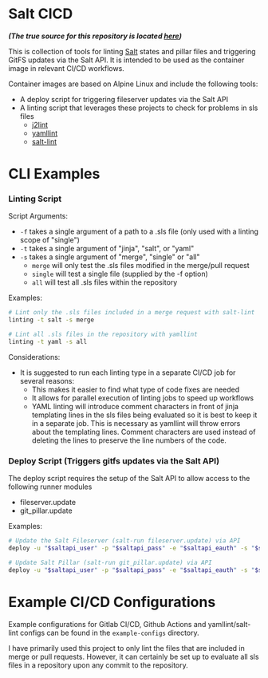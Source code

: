 # Salt CICD

***(The true source for this repository is located [here](https://github.com/clayoster/salt-cicd))***

This is collection of tools for linting [Salt](https://github.com/saltstack/salt) states and pillar files and triggering GitFS updates via the Salt API. It is intended to be used as the container image in relevant CI/CD workflows.

Container images are based on Alpine Linux and include the following tools:

- A deploy script for triggering fileserver updates via the Salt API
- A linting script that leverages these projects to check for problems in sls files
  - [j2lint](https://github.com/aristanetworks/j2lint)
  - [yamllint](https://github.com/adrienverge/yamllint)
  - [salt-lint](https://github.com/warpnet/salt-lint)

# CLI Examples

### Linting Script

Script Arguments:
 - `-f` takes a single argument of a path to a .sls file (only used with a linting scope of "single")
 - `-t` takes a single argument of "jinja", "salt", or "yaml"
 - `-s` takes a single argument of "merge", "single" or "all"
   - `merge` will only test the .sls files modified in the merge/pull request
   - `single` will test a single file (supplied by the -f option)
   - `all` will test all .sls files within the repository

Examples:
```bash
# Lint only the .sls files included in a merge request with salt-lint
linting -t salt -s merge

# Lint all .sls files in the repository with yamllint
linting -t yaml -s all
```
Considerations:
- It is suggested to run each linting type in a separate CI/CD job for several reasons:
  - This makes it easier to find what type of code fixes are needed
  - It allows for parallel execution of linting jobs to speed up workflows
  - YAML linting will introduce comment characters in front of jinja templating lines in the sls files being evaluated so it is best to keep it in a separate job. This is necessary as yamllint will throw errors about the templating lines. Comment characters are used instead of deleting the lines to preserve the line numbers of the code. 

### Deploy Script (Triggers gitfs updates via the Salt API)
The deploy script requires the setup of the Salt API to allow access to the following runner
modules
  - fileserver.update
  - git_pillar.update

Examples:
```bash
# Update the Salt Fileserver (salt-run fileserver.update) via API
deploy -u "$saltapi_user" -p "$saltapi_pass" -e "$saltapi_eauth" -s "$saltapi_server" -t states

# Update Salt Pillar (salt-run git_pillar.update) via API
deploy -u "$saltapi_user" -p "$saltapi_pass" -e "$saltapi_eauth" -s "$saltapi_server" -t pillar
```

# Example CI/CD Configurations
Example configurations for Gitlab CI/CD, Github Actions and yamllint/salt-lint configs can be found in the `example-configs` directory.

I have primarily used this project to only lint the files that are included in merge or pull requests. However, it can certainly be set up to evaluate all sls files in a repository upon any commit to the repository.
